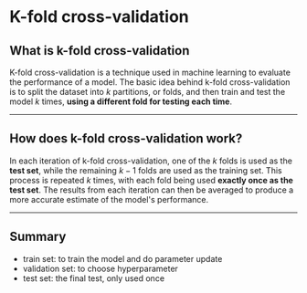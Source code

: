 # K-fold cross-validation

## What is k-fold cross-validation

K-fold cross-validation is a technique used in machine learning to evaluate the performance of a model. The basic idea behind k-fold cross-validation is to split the dataset into $k$ partitions, or folds, and then train and test the model $k$ times, **using a different fold for testing each time**.

---

## How does k-fold cross-validation work?

In each iteration of k-fold cross-validation, one of the $k$ folds is used as the **test set**, while the remaining $k-1$ folds are used as the training set. This process is repeated $k$ times, with each fold being used **exactly once as the test set**. The results from each iteration can then be averaged to produce a more accurate estimate of the model's performance.

---

## Summary

- train set: to train the model and do parameter update
- validation set: to choose hyperparameter
- test set: the final test, only used once

